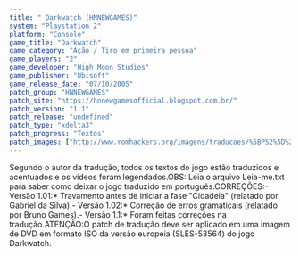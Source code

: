 ```yaml
---
title: " Darkwatch (HNNEWGAMES)"
system: "Playstation 2"
platform: "Console"
game_title: "Darkwatch"
game_category: "Ação / Tiro em primeira pessoa"
game_players: "2"
game_developer: "High Moon Studios"
game_publisher: "Ubisoft"
game_release_date: "07/10/2005"
patch_group: "HNNEWGAMES"
patch_site: "https://hnnewgamesofficial.blogspot.com.br/"
patch_version: "1.1"
patch_release: "undefined"
patch_type: "xdelta3"
patch_progress: "Textos"
patch_images: ["http://www.romhackers.org/imagens/traducoes/%5BPS2%5D%20Darkwatch%20-%20hnnewgames%20-%201.jpg","http://www.romhackers.org/imagens/traducoes/%5BPS2%5D%20Darkwatch%20-%20hnnewgames%20-%202.jpg","http://www.romhackers.org/imagens/traducoes/%5BPS2%5D%20Darkwatch%20-%20hnnewgames%20-%203.jpg"]
---
```

Segundo o autor da tradução, todos os textos do jogo estão traduzidos e acentuados e os vídeos foram legendados.OBS: Leia o arquivo Leia-me.txt para saber como deixar o jogo traduzido em português.CORREÇÕES:- Versão 1.01:* Travamento antes de iniciar a fase "Cidadela" (relatado por Gabriel da Silva).- Versão 1.02:* Correção de erros gramaticais (relatado por Bruno Games).- Versão 1.1:* Foram feitas correções na tradução.ATENÇÃO:O patch de tradução deve ser aplicado em uma imagem de DVD em formato ISO da versão europeia (SLES-53564) do jogo Darkwatch.